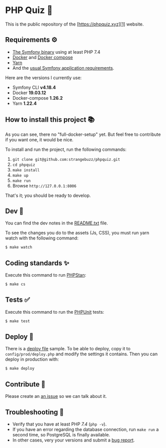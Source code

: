 PHP Quiz 🐘
===========

This is the public repository of the [https://phpquiz.xyz][1] website.


Requirements ⚙
--------------

  * [The Symfony binary][4] using at least PHP 7.4
  * [Docker][5] and [Docker compose][6]
  * [Yarn][7]
  * And the [usual Symfony application requirements][2].

Here are the versions I currently use:

  * Symfony CLI **v4.18.4**
  * Docker **19.03.12**
  * Docker-compose **1.26.2**
  * Yarn **1.22.4**

How to install this project 📚
------------------------------

As you can see, there no "full-docker-setup" yet. But feel free to contribute if
you want one, it would be nice.

To install and run the project, run the following commands:

  1. `git clone git@github.com:strangebuzz/phpquiz.git`
  1. `cd phpquiz`
  1. `make install`
  1. `make up`
  1. `make run`
  1. Browse `http://127.0.0.1:8006`

That's it; you should be ready to develop.


Dev 📔
------

You can find the dev notes in the [README.txt][8] file.

To see the changes you do to the assets (Js, CSS), you must run yarn watch with the
following command:

```bash
$ make watch
```


Coding standards ✨
-------------------

Execute this command to run [PHPStan][9]:

```bash
$ make cs
```


Tests ✅
--------

Execute this command to run the [PHPUnit][11] tests:

```bash
$ make test
```

Deploy 🚀
--------

There is a [deploy file][10] sample. To be able to deploy, copy it to `config/prod/deploy.php`
and modify the settings it contains. Then you can deploy in production with:

```bash
$ make deploy
```


Contribute 🤝
-------------

Please create an [an issue][3] so we can talk about it.


Troubleshooting 🐛
-----------------

  * Verify that you have at least PHP *7.4* (`php -v`).
  * If you have an error regarding the database connection, run `make run` a second
    time, so PostgreSQL is finally available.
  * In other cases, very your versions and submit a [bug report][3].


[1]: https://phpquiz.xyz
[2]: https://symfony.com/doc/current/setup.html#technical-requirements
[3]: https://github.com/strangebuzz/phpquiz/issues
[4]: https://symfony.com/download
[5]: https://www.docker.com/get-started
[6]: https://docs.docker.com/compose/
[7]: https://yarnpkg.com/
[8]: README.txt
[9]: https://github.com/phpstan/phpstan
[10]: config/prod/deploy_sample.php
[11]: https://phpunit.de/
